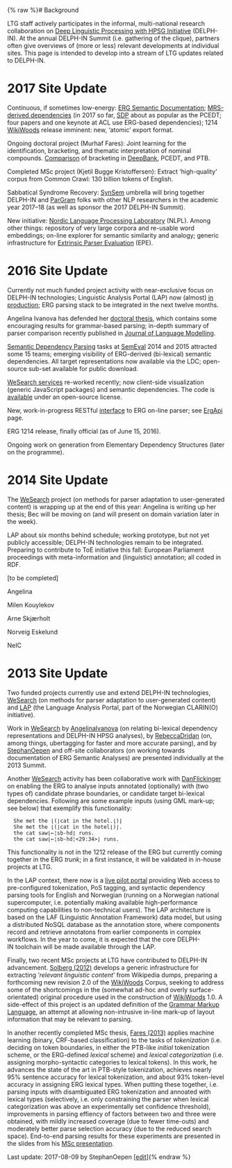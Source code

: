 {% raw %}# Background

LTG staff actively participates in the informal, multi-national research
collaboration on [Deep Linguistic Processing with HPSG
Initiative](http://www.delph-in.net) (DELPH-IN). At the annual
DELPH-IN Summit (i.e. gathering of the clique), partners often give
overviews of (more or less) relevant developments at individual sites.
This page is intended to develop into a stream of LTG updates related to
DELPH-IN.

# 2017 Site Update

Continuous, if sometimes low-energy: [ERG Semantic
Documentation](https://blog.inductorsoftware.com/docsproto/erg/ErgSemantics); [MRS-derived dependencies](https://blog.inductorsoftware.com/docsproto/tools/EdsTop) (in
2017 so far, [SDP](http://sdp.delph-in.net) about as popular as the
PCEDT; four papers and one keynote at ACL use ERG-based dependencies);
1214 [WikiWoods](https://blog.inductorsoftware.com/docsproto/home/WikiWoods) release imminent: new, ‘atomic’ export
format.

Ongoing doctoral project (Murhaf Fares): Joint learning for the
identification, bracketing, and thematic interpretation of nominal
compounds.
[Comparison](http://folk.uio.no/murhaff/nnbracketing/bracketing.html) of
bracketing in [DeepBank](https://blog.inductorsoftware.com/docsproto/home/DeepBank), PCEDT, and PTB.

Completed MSc project (Kjetil Bugge Kristoffersen): Extract
‘high-quality’ corpus from Common Crawl: 130 billion tokens of English.

Sabbatical Syndrome Recovery:
[SynSem](https://cas.oslo.no/research-groups/synsem-from-form-to-meaning-integrating-linguistics-and-computing-article1805-827.html)
umbrella will bring together DELPH-IN and [ParGram](/ParGram) folks with
other NLP researchers in the academic year 2017–18 (as well as sponsor
the 2017 DELPH-IN Summit).

New initiative: [Nordic Language Processing
Laboratory](http://vectors.nlpl.eu) (NLPL). Among other things:
repository of very large corpora and re-usable word embeddings; on-line
explorer for semantic similarity and analogy; generic infrastructure for
[Extrinsic Parser Evaluation](http://epe.nlpl.eu) (EPE).

# 2016 Site Update

Currently not much funded project activity with near-exclusive focus on
DELPH-IN technologies; Linguistic Analysis Portal (LAP) now (almost) [in
production](http://lap.clarino.uio.no); ERG parsing stack to be
integrated in the next twelve months.

Angelina Ivanova has defended her [doctoral
thesis](https://www.duo.uio.no/handle/10852/48673), which contains some
encouraging results for grammar-based parsing; in-depth summary of
parser comparison recently published in [Journal of Language
Modelling](http://jlm.ipipan.waw.pl/index.php/JLM/article/view/101).

[Semantic Dependency Parsing](http://sdp.delph-in.net) tasks at
[SemEval](/SemEval) 2014 and 2015 attracted some 15 teams; emerging
visibility of ERG-derived (bi-lexical) semantic dependencies. All target
representations now available via the LDC; open-source sub-set available
for public download.

[WeSearch services](http://wesearch.delph-in.net) re-worked recently;
now client-side visualization (generic JavaScript packages) and semantic
dependencies. The code is [available](http://svn.delph-in.net/wsi/)
under an open-source license.

New, work-in-progress RESTful
[interface](http://erg.delph-in.net/rest/0.9/parse?derivation=json&input=Abrams%20arrived.)
to ERG on-line parser; see [ErgApi](https://blog.inductorsoftware.com/docsproto/erg/ErgApi) page.

ERG 1214 release, finally official (as of June 15, 2016).

Ongoing work on generation from Elementary Dependency Structures (later
on the programme).

# 2014 Site Update

The
[WeSearch](http://www.mn.uio.no/ifi/english/research/projects/wesearch/)
project (on methods for parser adaptation to user-generated content) is
wrapping up at the end of this year: Angelina is writing up her thesis;
Bec will be moving on (and will present on domain variation later in the
week).

LAP about six months behind schedule; working prototype, but not yet
publicly accessible; DELPH-IN technologies remain to be integrated.
Preparing to contribute to ToE initiative this fall: European Parliament
proceedings with meta-information and (linguistic) annotation; all coded
in RDF.

\[to be completed\]

Angelina

Milen Kouylekov

Arne Skjærholt

Norveig Eskelund

NeIC

# 2013 Site Update

Two funded projects currently use and extend DELPH-IN technologies,
[WeSearch](http://www.mn.uio.no/ifi/english/research/projects/wesearch/)
(on methods for parser adaptation to user-generated content) and
[LAP](http://www.mn.uio.no/ifi/english/research/projects/clarino/) (the
Language Analysis Portal, part of the Norwegian CLARIN(O) initiative).

Work in [WeSearch](https://blog.inductorsoftware.com/docsproto/garage/WeSearch) by [AngelinaIvanova](https://blog.inductorsoftware.com/docsproto/tools/AngelinaIvanova) (on
relating bi-lexical dependency representations and DELPH-IN HPSG
analyses), by [RebeccaDridan](https://blog.inductorsoftware.com/docsproto/tools/RebeccaDridan) (on, among things,
ubertagging for faster and more accurate parsing), and by
[StephanOepen](https://blog.inductorsoftware.com/docsproto/tools/StephanOepen) and off-site collaborators (on working
towards documentation of ERG Semantic Analyses) are presented
individually at the 2013 Summit.

Another [WeSearch](https://blog.inductorsoftware.com/docsproto/garage/WeSearch) activity has been collaborative work with
[DanFlickinger](https://blog.inductorsoftware.com/docsproto/tools/DanFlickinger) on enabling the ERG to analyse inputs
annotated (optionally) with (two types of) candidate phrase boundaries,
or candidate target bi-lexical dependencies. Following are some example
inputs (using GML mark-up; see below) that exemplify this functionality:

      She met the ⌊(⌋cat in the hotel.⌊)⌋
      She met the ⌊(⌋cat in the hotel⌊)⌋.
      the cat saw⌊←¦sb-hd⌋ runs.
      the cat saw⌊←¦sb-hd¦<29:34>⌋ runs.

This functionality is not in the 1212 release of the ERG but currently
coming together in the ERG *trunk*; in a first instance, it will be
validated in in-house projects at LTG.

In the LAP context, there now is a [live pilot
portal](http://lap.clarino.uio.no) providing Web access to
pre-configured tokenization, PoS tagging, and syntactic dependency
parsing tools for English and Norwegian (running on a Norwegian national
supercomputer, i.e. potentially making available high-performance
computing capabilities to non-technical users). The LAP architecture is
based on the LAF (Linguistic Annotation Framework) data model, but using
a distributed NoSQL database as the annotation store, where components
record and retrieve annotatons from earlier components in complex
workflows. In the year to come, it is expected that the core
DELPH-IN toolchain will be made available through the LAP.

Finally, two recent MSc projects at LTG have contributed to DELPH-IN
advancement. [Solberg (2012)](https://www.duo.uio.no/handle/10852/34914)
develops a generic infrastructure for extracting ‘*relevant linguistic
content*’ from Wikipedia dumps, preparing a forthcoming new revision 2.0
of the [WikiWoods](https://blog.inductorsoftware.com/docsproto/home/WikiWoods) Corpus, seeking to address some of the
shortcomings in the (somewhat ad-hoc and overly surface-orientated)
original procedure used in the construction of [WikiWoods](https://blog.inductorsoftware.com/docsproto/home/WikiWoods)
1.0. A side-effect of this project is an updated definition of the
[Grammar Markup Language](https://blog.inductorsoftware.com/docsproto/tools/ErgGml), an attempt at allowing non-intrusive
in-line mark-up of layout information that may be relevant to parsing.

In another recently completed MSc thesis, [Fares
(2013)](http://www.delph-in.net/2013/ltg/Fares:13.pdf) applies machine
learning (binary, CRF-based classification) to the tasks of
*tokenization* (i.e. deciding on token boundaries, in either the
PTB-like *initial* tokenization scheme, or the ERG-defined *lexical*
scheme) and *lexical categorization* (i.e. assigning morpho-syntactic
categories to lexical tokens). In this work, he advances the state of
the art in PTB-style tokenization, achieves nearly 95% sentence accuracy
for lexical tokenization, and about 93% token-level accuracy in
assigning ERG lexical types. When putting these together, i.e. parsing
inputs with disambiguated ERG tokenization and annoated with lexical
types (selectively, i.e. only constraining the parser when lexical
categorization was above an experimentally set confidence threshold),
improvements in parsing effiency of factors between two and three were
obtained, with mildly increased coverage (due to fewer time-outs) and
moderately better parse selection accuracy (due to the reduced search
space). End-to-end parsing results for these experiments are presented
in the slides from his [MSc
presentation](http://www.delph-in.net/2013/ltg/fares.slides.pdf).

Last update: 2017-08-09 by StephanOepen [[edit](https://github.com/delph-in/docs/wiki/LtgOslo_Delphin/_edit)]{% endraw %}